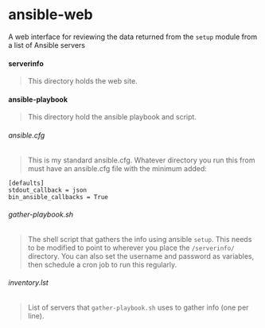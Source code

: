 # ansible-web
A web interface for reviewing the data returned from the `setup` module from a list of Ansible servers

#### serverinfo
>This directory holds the web site.

#### ansible-playbook
>This directory hold the ansible playbook and script.

###### ansible.cfg

>This is my standard ansible.cfg. Whatever directory you run this from must have an ansible.cfg file with the minimum added:

```
[defaults]
stdout_callback = json
bin_ansible_callbacks = True
```

###### gather-playbook.sh
>The shell script that gathers the info using ansible `setup`. This needs to be modified to point to wherever you place the `/serverinfo/` directory. You can also set the username and password as variables, then schedule a cron job to run this regularly.

###### inventory.lst
>List of servers that `gather-playbook.sh` uses to gather info (one per line).
